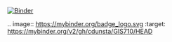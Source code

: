 [![Binder](https://mybinder.org/badge_logo.svg)](https://mybinder.org/v2/gh/cdunsta/GIS710/HEAD)

.. image:: https://mybinder.org/badge_logo.svg
:target: https://mybinder.org/v2/gh/cdunsta/GIS710/HEAD
